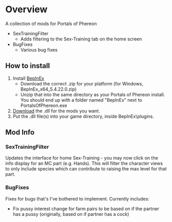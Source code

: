 # Overview

A collection of mods for Portals of Phereon
  - SexTrainingFilter
    - Adds filtering to the Sex-Training tab on the home screen
  - BugFixes
    - Various bug fixes

## How to install

1. Install [BepInEx](https://github.com/BepInEx/BepInEx/releases/tag/v5.4.22)
    - Download the correct .zip for your platform (for Windows, BepInEx_x64_5.4.22.0.zip)
    - Unzip that into the same directory as your Portals of Phereon install. You should end up with a folder named "BepInEx" next to PortalsOfPhereon.exe
2. [Download](https://github.com/durandal3/PoP-Mods/releases) the .dll for the mods you want.
3. Put the .dll file(s) into your game directory, inside BepInEx\plugins.


## Mod Info

### SexTrainingFilter

Updates the interface for home Sex-Training - you may now click on the info display for an MC part (e.g. Hands). This will filter the character views to only include species which can contribute to raising the max level for that part.

### BugFixes

Fixes for bugs that's I've bothered to implement. Currently includes:
 - Fix pussy interest change for farm pairs to be based on if the partner has a pussy (originally, based on if partner has a cock)


